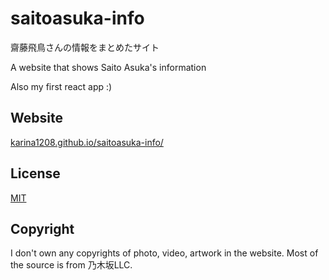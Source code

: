# saitoasuka-info
齋藤飛鳥さんの情報をまとめたサイト

A website that shows Saito Asuka's information

Also my first react app :)

## Website
[karina1208.github.io/saitoasuka-info/](karina1208.github.io/saitoasuka-info/)

## License
[MIT](https://choosealicense.com/licenses/mit/)

## Copyright
I don't own any copyrights of photo, video, artwork in the website. 
Most of the source is from 乃木坂LLC.